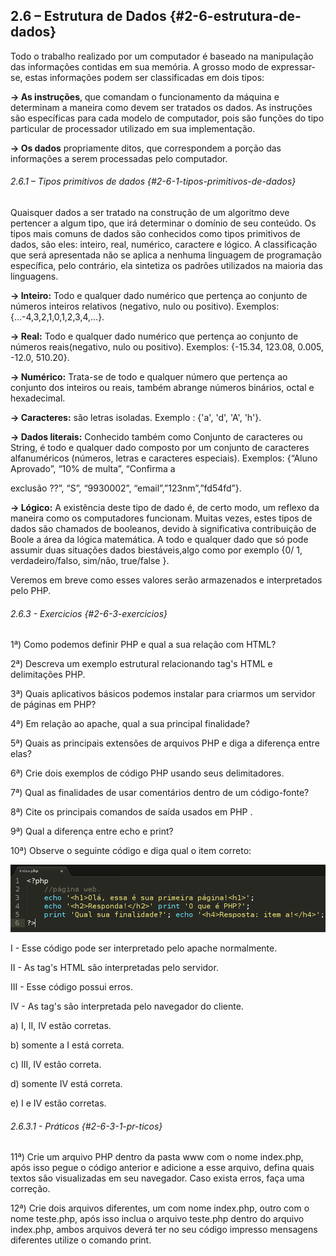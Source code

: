 ## 2.6 – Estrutura de Dados {#2-6-estrutura-de-dados}

Todo o trabalho realizado por um computador é baseado na manipulação das informações contidas em sua memória. A grosso modo de expressar-se, estas informações podem ser classificadas em dois tipos:

**→ As instruções**, que comandam o funcionamento da máquina e determinam a maneira como devem ser tratados os dados. As instruções são específicas para cada modelo de computador, pois são funções do tipo particular de processador utilizado em sua implementação.

**→ Os dados** propriamente ditos, que correspondem a porção das informações a serem processadas pelo computador.

###### 2.6.1 – Tipos primitivos de dados {#2-6-1-tipos-primitivos-de-dados}

Quaisquer dados a ser tratado na construção de um algoritmo deve pertencer a algum tipo, que irá determinar o domínio de seu conteúdo. Os tipos mais comuns de dados são conhecidos como tipos primitivos de dados, são eles: inteiro, real, numérico, caractere e lógico. A classificação que será apresentada não se aplica a nenhuma linguagem de programação específica, pelo contrário, ela sintetiza os padrões utilizados na maioria das linguagens.

**→ Inteiro:** Todo e qualquer dado numérico que pertença ao conjunto de números inteiros relativos (negativo, nulo ou positivo). Exemplos: {...-4,3,2,1,0,1,2,3,4,...}.

**→ Real:** Todo e qualquer dado numérico que pertença ao conjunto de números reais(negativo, nulo ou positivo). Exemplos: {-15.34, 123.08, 0.005, -12.0, 510.20}.

**→ Numérico:** Trata-se de todo e qualquer número que pertença ao conjunto dos inteiros ou reais, também abrange números binários, octal e hexadecimal.

**→ Caracteres:** são letras isoladas. Exemplo : {&#039;a&#039;, &#039;d&#039;, &#039;A&#039;, &#039;h&#039;}.

**→ Dados literais:** Conhecido também como Conjunto de caracteres ou String, é todo e qualquer dado composto por um conjunto de caracteres alfanuméricos (números, letras e caracteres especiais). Exemplos: {“Aluno Aprovado”, “10% de multa”, “Confirma a

exclusão ??”, “S”, “99­3000­2”, “email”,”123nm”,”fd54fd”}.

**→ Lógico:** A existência deste tipo de dado é, de certo modo, um reflexo da maneira como os computadores funcionam. Muitas vezes, estes tipos de dados são chamados de booleanos, devido à significativa contribuição de Boole a área da lógica matemática. A todo e qualquer dado que só pode assumir duas situações dados biestáveis,algo como por exemplo {0/ 1, verdadeiro/falso, sim/não, true/false }.

Veremos em breve como esses valores serão armazenados e interpretados pelo PHP.

###### 2.6.3 - Exercicios {#2-6-3-exercicios}

1ª) Como podemos definir PHP e qual a sua relação com HTML?

2ª) Descreva um exemplo estrutural relacionando tag&#039;s HTML e delimitações PHP.

3ª) Quais aplicativos básicos podemos instalar para criarmos um servidor de páginas em PHP?

4ª) Em relação ao apache, qual a sua principal finalidade?

5ª) Quais as principais extensões de arquivos PHP e diga a diferença entre elas?

6ª) Crie dois exemplos de código PHP usando seus delimitadores.

7ª) Qual as finalidades de usar comentários dentro de um código-fonte?

8ª) Cite os principais comandos de saída usados em PHP .

9ª) Qual a diferença entre echo e print?

10ª) Observe o seguinte código e diga qual o item correto:

![](../assets/figuras41.png)

I - Esse código pode ser interpretado pelo apache normalmente.

II - As tag&#039;s HTML são interpretadas pelo servidor.

III - Esse código possui erros.

IV - As tag&#039;s são interpretada pelo navegador do cliente.

a) I, II, IV estão corretas.

b) somente a I está correta.

c) III, IV estão correta.

d) somente IV está correta.

e) I e IV estão corretas.

###### 2.6.3.1 - Práticos {#2-6-3-1-pr-ticos}

11ª) Crie um arquivo PHP dentro da pasta www com o nome index.php, após isso pegue o código anterior e adicione a esse arquivo, defina quais textos são visualizadas em seu navegador. Caso exista erros, faça uma correção.

12ª) Crie dois arquivos diferentes, um com nome index.php, outro com o nome teste.php, após isso inclua o arquivo teste.php dentro do arquivo index.php, ambos arquivos deverá ter no seu código impresso mensagens diferentes utilize o comando print.